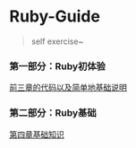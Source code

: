 # Ruby-Guide

> self exercise~

### 第一部分：Ruby初体验
[前三章的代码以及简单地基础说明](https://github.com/wnz27/Ruby-Guide/tree/master/Ruby_Part_One)

### 第二部分：Ruby基础
[第四章基础知识](https://github.com/wnz27/Ruby-Guide/blob/master/Ruby_Part_Two_Ruby_basic/chapter4_object_variable_constant/4_basicKnowledge.md)
